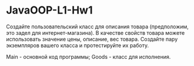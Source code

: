 # JavaOOP-L1-Hw1
Создайте пользовательский класс для описания товара (предположим, это задел для интернет-магазина).  В  качестве  свойств  товара  можете  использовать значение  цены, описание,  вес  товара.  Создайте  пару  экземпляров  вашего  класса  и  протестируйте  их работу.

Main - основной код программы;
Goods - класс для исполнения.
